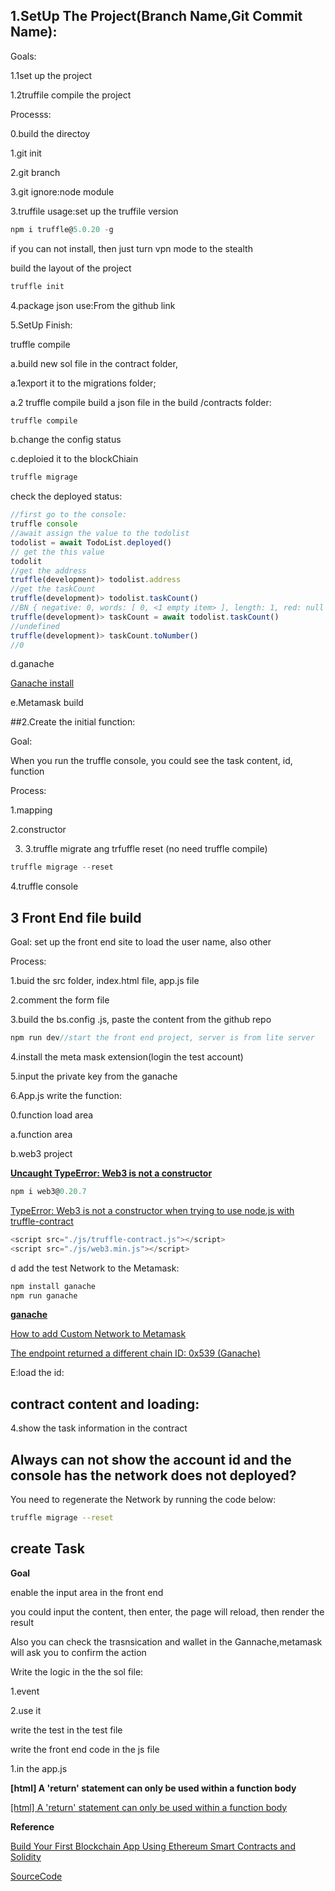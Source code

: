 ## 1.SetUp The Project(Branch Name,Git Commit Name):

Goals:

1.1set up the project

1.2truffile compile the project



Processs:

0.build the directoy

1.git init

2.git branch

3.git ignore:node module

3.truffile usage:set up the truffile version

```javascript
npm i truffle@5.0.20 -g
```

if you can not install, then just turn vpn mode to the stealth

build the layout of the project

```javascript
truffle init
```



4.package json use:From the github link



5.SetUp Finish:

truffle compile

a.build new sol file in the contract folder, 

a.1export it to the migrations folder;

a.2 truffle compile build a json file in the build /contracts folder:

```javascript
truffle compile
```



b.change the config status

c.deploied it to the blockChiain

```javascript
truffle migrage
```

check the deployed status:

```javascript
//first go to the console:
truffle console
//await assign the value to the todolist
todolist = await TodoList.deployed()
// get the this value
todolit
//get the address
truffle(development)> todolist.address
//get the taskCount
truffle(development)> todolist.taskCount()
//BN { negative: 0, words: [ 0, <1 empty item> ], length: 1, red: null }
truffle(development)> taskCount = await todolist.taskCount()
//undefined
truffle(development)> taskCount.toNumber()
//0
```



d.ganache

[Ganache install](https://trufflesuite.com/ganache/)

e.Metamask build



##2.Create the initial function:

Goal:

When you run the truffle console, you could see the task content, id, function



Process:

1.mapping

2.constructor

3. 3.truffle migrate ang trfuffle reset (no need truffle compile)

```javascript
truffle migrage --reset
```



4.truffle console



## 3 Front End file build

Goal: set up the front end site to load the user name, also other



Process:

1.buid the src folder, index.html file, app.js file

2.comment the form file

3.build the bs.config .js, paste the content from the github repo

```javascript
npm run dev//start the front end project, server is from lite server
```





4.install the meta mask extension(login the test account)

5.input the private key from the ganache 

6.App.js write the function:

0.function load area

a.function area

b.web3 project

**[Uncaught TypeError: Web3 is not a constructor](https://ethereum.stackexchange.com/questions/122660/uncaught-typeerror-web3-is-not-a-constructor)**

```javascript
npm i web3@0.20.7
```

[TypeError: Web3 is not a constructor when trying to use node.js with truffle-contract](https://ethereum.stackexchange.com/questions/50294/typeerror-web3-is-not-a-constructor-when-trying-to-use-node-js-with-truffle-con)

```javascript
<script src="./js/truffle-contract.js"></script>
<script src="./js/web3.min.js"></script>
```

d add the test Network to the Metamask:

```javascript
npm install ganache
npm run ganache
```

**[ganache](https://github.com/trufflesuite/ganache)**



[How to add Custom Network to Metamask](https://dev.to/afozbek/how-to-add-custom-network-to-metamask-l1n)



[The endpoint returned a different chain ID: 0x539 (Ganache)](https://ethereum.stackexchange.com/questions/90385/the-endpoint-returned-a-different-chain-id-0x539-ganache)



E:load the id:

## contract content and loading:



4.show the task information in the contract



## Always can not show the account id and the console has the network does not deployed?



You need to regenerate the Network by running the code below:

```bash
truffle migrage --reset
```



## create Task

**Goal**

enable the input area in the front end

you could input the content, then enter, the page will reload, then render the result

Also you can check the trasnsication and wallet in the Gannache,metamask will ask you to confirm the action



Write the logic in the the sol file:

1.event

2.use it

write the test in the test file

write the front end code in the js file

1.in the app.js



**[html] A 'return' statement can only be used within a function body**

[[html] A 'return' statement can only be used within a function body](https://github.com/microsoft/vscode/issues/143220)

**Reference**

[Build Your First Blockchain App Using Ethereum Smart Contracts and Solidity](https://www.youtube.com/watch?v=coQ5dg8wM2o)

[SourceCode](https://github.dev/dappuniversity/eth-todo-list)